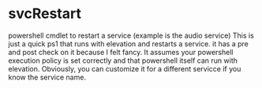 # svcRestart
powershell cmdlet to restart a service (example is the audio service) 
This is just a quick ps1 that runs with elevation and restarts a service. it has a pre and post check on it because I felt fancy. 
It assumes your powershell execution policy is set correctly and that powershell itself can run with elevation. 
Obviously, you can customize it for a different servicce if you know the service name. 
